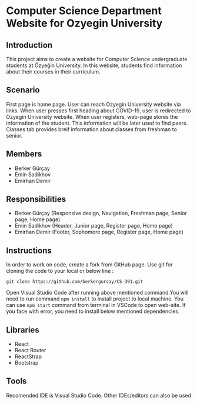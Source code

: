 
# Computer Science Department Website for Ozyegin University

## Introduction

This project aims to create a website for Computer Science undergraduate students at Özyeğin University. In this website, students find information about their courses in their curriculum.

## Scenario
First page is home page. User can reach Ozyegin University website via links. When user presses first heading about COVID-19, user is redirected to Ozyegin University website. When user registers, web-page stores the information of the student. This information will be later used to find peers. Classes tab provides breif information about classes from freshman to senior. 

## Members

* Berker Gürçay
* Emin Sadikhov
* Emirhan Demir

## Responsibilities

* Berker Gürçay (Responsive design, Navigation, Freshman page, Senior page, Home page)
* Emin Sadikhov (Header, Junior page, Register page, Home page)
* Emirhan Demir (Footer, Sophomore page, Register page, Home page)

## Instructions
In order to work on code, create a fork from GitHub page. Use git for cloning the code to your local or below line : 

```
git clone https://github.com/berkergurcay/CS-391.git
```

Open Visual Studio Code after running above mentioned command.You will need to run command ```npm install``` to install project to local machine. 
You can use ```npm start``` command from terminal in VSCode to open web-site. 
If you face with error, you need to install below mentioned dependencies. 


## Libraries
* React
* React Router 
* ReactStrap
* Bootstrap

## Tools
Recomended IDE is Visual Studio Code. Other IDEs/editors can also be used



